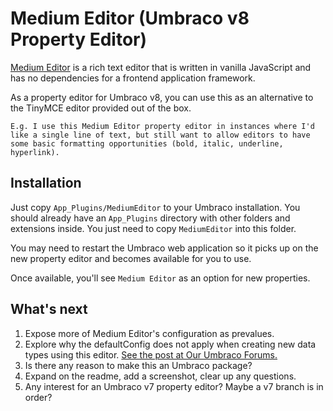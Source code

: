 # Medium Editor (Umbraco v8 Property Editor)

[Medium Editor](https://github.com/yabwe/medium-editor) is a rich text editor that is written in vanilla JavaScript and has no dependencies for a frontend application framework.

As a property editor for Umbraco v8, you can use this as an alternative to the TinyMCE editor provided out of the box. 

    E.g. I use this Medium Editor property editor in instances where I'd like a single line of text, but still want to allow editors to have some basic formatting opportunities (bold, italic, underline, hyperlink).

## Installation

Just copy `App_Plugins/MediumEditor` to your Umbraco installation. You should already have an `App_Plugins` directory with other folders and extensions inside. You just need to copy `MediumEditor` into this folder.

You may need to restart the Umbraco web application so it picks up on the new property editor and becomes available for you to use.

Once available, you'll see `Medium Editor` as an option for new properties.

## What's next

1. Expose more of Medium Editor's configuration as prevalues.
2. Explore why the defaultConfig does not apply when creating new data types using this editor. [See the post at Our Umbraco Forums.](https://our.umbraco.com/forum/extending-umbraco-and-using-the-api/99058-assigning-default-values-defaultconfig-for-a-custom-property-editor-doesnt-seem-to-have-any-effect)
3. Is there any reason to make this an Umbraco package?
4. Expand on the readme, add a screenshot, clear up any questions.
5. Any interest for an Umbraco v7 property editor? Maybe a v7 branch is in order?
